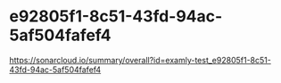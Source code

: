 # e92805f1-8c51-43fd-94ac-5af504fafef4
https://sonarcloud.io/summary/overall?id=examly-test_e92805f1-8c51-43fd-94ac-5af504fafef4
